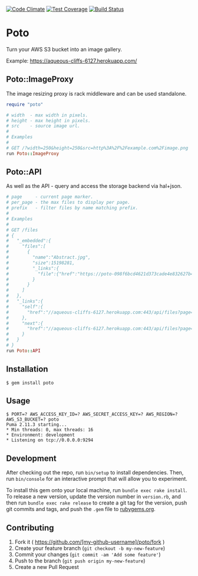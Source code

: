 [![Code Climate](https://codeclimate.com/github/jamesmoriarty/poto/badges/gpa.svg)](https://codeclimate.com/github/jamesmoriarty/poto) [![Test Coverage](https://codeclimate.com/github/jamesmoriarty/poto/badges/coverage.svg)](https://codeclimate.com/github/jamesmoriarty/poto/coverage) [![Build Status](https://travis-ci.org/jamesmoriarty/poto.svg?branch=master)](https://travis-ci.org/jamesmoriarty/poto)

# Poto

Turn your AWS S3 bucket into an image gallery.

Example: https://aqueous-cliffs-6127.herokuapp.com/

## Poto::ImageProxy

The image resizing proxy is rack middleware and can be used standalone.

```ruby
require "poto"

# width  - max width in pixels.
# height - max height in pixels.
# src    - source image url.
#
# Examples
#
# GET /?width=250&height=250&src=http%3A%2F%2Fexample.com%2Fimage.png
run Poto::ImageProxy
```

## Poto::API

As well as the API - query and access the storage backend via hal+json.

```ruby
# page     - current page marker.
# per_page - the max files to display per page.
# prefix   - filter files by name matching prefix.
#
# Examples
#
# GET /files
# {
#   "_embedded":{
#     "files":[
#       {
#         "name":"Abstract.jpg",
#         "size":15198281,
#         "_links":{
#           "file":{"href":"https://poto-098f6bcd4621d373cade4e832627b4f6.s3-ap-southeast-2.amazonaws.com/Abstract.jpg?X-Amz-Algorithm=AWS4-HMAC-SHA256&X-Amz-Credential=AKIAJL3NJXWH44D3446A%2F20160206%2Fap-southeast-2%2Fs3%2Faws4_request&X-Amz-Date=20160206T091004Z&X-Amz-Expires=3600&X-Amz-SignedHeaders=host&X-Amz-Signature=e8abd66c321cf1fb760dc929033e7486565ad33fa0e5c38642ef8aefdd4820ae"}
#         }
#       }
#     ]
#   },
#   "_links":{
#     "self":{
#       "href":"//aqueous-cliffs-6127.herokuapp.com:443/api/files?page="
#     },
#     "next":{
#       "href":"//aqueous-cliffs-6127.herokuapp.com:443/api/files?page=Death+Valley.jpg&per_page=9"
#     }
#   }
# }
run Poto::API
```

## Installation

    $ gem install poto

## Usage

    $ PORT=? AWS_ACCESS_KEY_ID=? AWS_SECRET_ACCESS_KEY=? AWS_REGION=? AWS_S3_BUCKET=? poto
    Puma 2.11.3 starting...
    * Min threads: 0, max threads: 16
    * Environment: development
    * Listening on tcp://0.0.0.0:9294

## Development

After checking out the repo, run `bin/setup` to install dependencies. Then, run `bin/console` for an interactive prompt that will allow you to experiment.

To install this gem onto your local machine, run `bundle exec rake install`. To release a new version, update the version number in `version.rb`, and then run `bundle exec rake release` to create a git tag for the version, push git commits and tags, and push the `.gem` file to [rubygems.org](https://rubygems.org).

## Contributing

1. Fork it ( https://github.com/[my-github-username]/poto/fork )
2. Create your feature branch (`git checkout -b my-new-feature`)
3. Commit your changes (`git commit -am 'Add some feature'`)
4. Push to the branch (`git push origin my-new-feature`)
5. Create a new Pull Request
